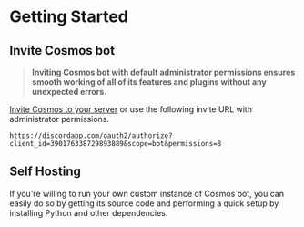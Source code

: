 # Getting Started

## Invite Cosmos bot

> **Inviting Cosmos bot with default administrator permissions ensures smooth working of all of its features and plugins without any unexpected errors.**

[Invite Cosmos to your server](https://discordapp.com/oauth2/authorize?client_id=390176338729893889&scope=bot&permissions=8) or use the following invite URL with administrator permissions.

`https://discordapp.com/oauth2/authorize?client_id=390176338729893889&scope=bot&permissions=8`



## Self Hosting



If you're willing to run your own custom instance of Cosmos bot, you can easily do so by getting its source code and performing a quick setup by installing Python and other dependencies.

#### 

